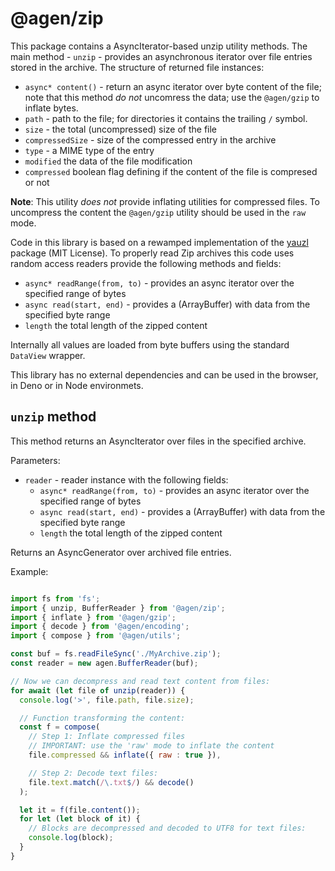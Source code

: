 @agen/zip
===========

This package contains a AsyncIterator-based unzip utility methods. The main method - `unzip` - provides
an asynchronous iterator over file entries stored in the archive. 
The structure of returned file instances:
* `async* content()` - return an async iterator over byte content of the file; note that this method 
  *do not* uncomress the data; use the `@agen/gzip` to inflate bytes.
* `path` - path to the file; for directories it contains the trailing `/` symbol.
* `size` - the total (uncompressed) size of the file
* `compressedSize` - size of the compressed entry in the archive
* `type` - a MIME type of the entry
* `modified` the data of the file modification
* `compressed` boolean flag defining if the content of the file is compresed or not

**Note**: This utility *does not* provide inflating utilities for compressed files.
To uncompress the content the `@agen/gzip` utility should be used in the `raw` mode. 

Code in this library is based on a rewamped implementation of the [yauzl](https://github.com/thejoshwolfe/yauzl) package (MIT License). To properly read Zip archives this code uses random access readers provide the following methods and fields:
* `async* readRange(from, to)` - provides an async iterator over the specified range of bytes
* `async read(start, end)` - provides a (ArrayBuffer) with data from the specified byte range 
* `length` the total length of the zipped content

Internally all values are loaded from byte buffers using the standard `DataView` wrapper.

This library has no external dependencies and can be used in the browser, in Deno or in Node environmets.

`unzip` method
--------------

This method returns an AsyncIterator over files in the specified archive.

Parameters:
* `reader` - reader instance with the following fields:
  * `async* readRange(from, to)` - provides an async iterator over the specified range of bytes
  * `async read(start, end)` - provides a (ArrayBuffer) with data from the specified byte range 
  * `length` the total length of the zipped content


Returns an AsyncGenerator over archived file entries.

Example: 
```javascript

import fs from 'fs';
import { unzip, BufferReader } from '@agen/zip';
import { inflate } from '@agen/gzip';
import { decode } from '@agen/encoding';
import { compose } from '@agen/utils';

const buf = fs.readFileSync('./MyArchive.zip');
const reader = new agen.BufferReader(buf);

// Now we can decompress and read text content from files:
for await (let file of unzip(reader)) {
  console.log('>', file.path, file.size);

  // Function transforming the content:
  const f = compose(
    // Step 1: Inflate compressed files
    // IMPORTANT: use the 'raw' mode to inflate the content
    file.compressed && inflate({ raw : true }), 

    // Step 2: Decode text files:
    file.text.match(/\.txt$/) && decode()
  );

  let it = f(file.content());
  for let (let block of it) {
    // Blocks are decompressed and decoded to UTF8 for text files:
    console.log(block);
  }
}

```
